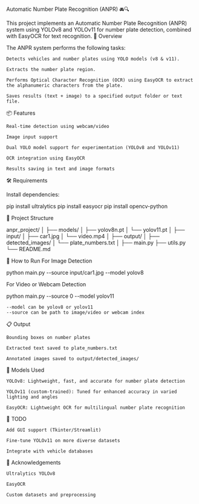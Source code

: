 Automatic Number Plate Recognition (ANPR) 🚘🔍

This project implements an Automatic Number Plate Recognition (ANPR) system using YOLOv8 and YOLOv11 for number plate detection, combined with EasyOCR for text recognition.
🧠 Overview

The ANPR system performs the following tasks:

    Detects vehicles and number plates using YOLO models (v8 & v11).

    Extracts the number plate region.

    Performs Optical Character Recognition (OCR) using EasyOCR to extract the alphanumeric characters from the plate.

    Saves results (text + image) to a specified output folder or text file.

📦 Features

    Real-time detection using webcam/video

    Image input support

    Dual YOLO model support for experimentation (YOLOv8 and YOLOv11)

    OCR integration using EasyOCR

    Results saving in text and image formats

🛠 Requirements

Install dependencies:

pip install ultralytics
pip install easyocr
pip install opencv-python

📁 Project Structure

anpr_project/
│
├── models/
│   ├── yolov8n.pt
│   └── yolov11.pt
│
├── input/
│   ├── car1.jpg
│   └── video.mp4
│
├── output/
│   ├── detected_images/
│   └── plate_numbers.txt
│
├── main.py
├── utils.py
└── README.md

🚀 How to Run
For Image Detection

python main.py --source input/car1.jpg --model yolov8

For Video or Webcam Detection

python main.py --source 0 --model yolov11

    --model can be yolov8 or yolov11
    --source can be path to image/video or webcam index

📋 Output

    Bounding boxes on number plates

    Extracted text saved to plate_numbers.txt

    Annotated images saved to output/detected_images/

🧪 Models Used

    YOLOv8: Lightweight, fast, and accurate for number plate detection

    YOLOv11 (custom-trained): Tuned for enhanced accuracy in varied lighting and angles

    EasyOCR: Lightweight OCR for multilingual number plate recognition

📌 TODO

    Add GUI support (Tkinter/Streamlit)

    Fine-tune YOLOv11 on more diverse datasets

    Integrate with vehicle databases

🙌 Acknowledgements

    Ultralytics YOLOv8

    EasyOCR

    Custom datasets and preprocessing
